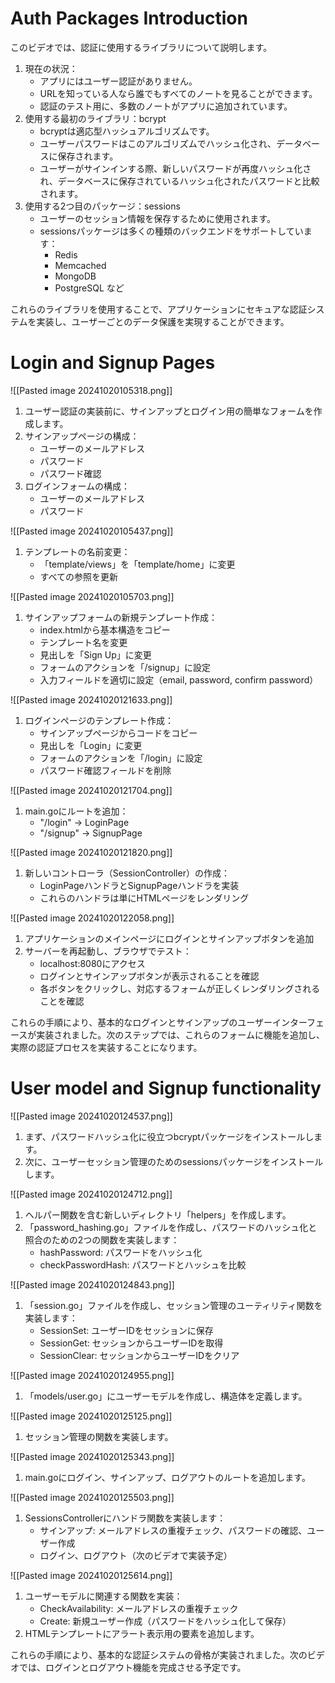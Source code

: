 # Auth Packages Introduction
このビデオでは、認証に使用するライブラリについて説明します。

1. 現在の状況：
    - アプリにはユーザー認証がありません。
    - URLを知っている人なら誰でもすべてのノートを見ることができます。
    - 認証のテスト用に、多数のノートがアプリに追加されています。
2. 使用する最初のライブラリ：bcrypt
    - bcryptは適応型ハッシュアルゴリズムです。
    - ユーザーパスワードはこのアルゴリズムでハッシュ化され、データベースに保存されます。
    - ユーザーがサインインする際、新しいパスワードが再度ハッシュ化され、データベースに保存されているハッシュ化されたパスワードと比較されます。
3. 使用する2つ目のパッケージ：sessions
    - ユーザーのセッション情報を保存するために使用されます。
    - sessionsパッケージは多くの種類のバックエンドをサポートしています：
        - Redis
        - Memcached
        - MongoDB
        - PostgreSQL など

これらのライブラリを使用することで、アプリケーションにセキュアな認証システムを実装し、ユーザーごとのデータ保護を実現することができます。

# Login and Signup Pages

![[Pasted image 20241020105318.png]]

1. ユーザー認証の実装前に、サインアップとログイン用の簡単なフォームを作成します。
2. サインアップページの構成：
    - ユーザーのメールアドレス
    - パスワード
    - パスワード確認
3. ログインフォームの構成：
    - ユーザーのメールアドレス
    - パスワード

![[Pasted image 20241020105437.png]]

1. テンプレートの名前変更：
    - 「template/views」を「template/home」に変更
    - すべての参照を更新

![[Pasted image 20241020105703.png]]

1. サインアップフォームの新規テンプレート作成：
    - index.htmlから基本構造をコピー
    - テンプレート名を変更
    - 見出しを「Sign Up」に変更
    - フォームのアクションを「/signup」に設定
    - 入力フィールドを適切に設定（email, password, confirm password）

![[Pasted image 20241020121633.png]]

1. ログインページのテンプレート作成：
    - サインアップページからコードをコピー
    - 見出しを「Login」に変更
    - フォームのアクションを「/login」に設定
    - パスワード確認フィールドを削除

![[Pasted image 20241020121704.png]]

1. main.goにルートを追加：
    - "/login" → LoginPage
    - "/signup" → SignupPage

![[Pasted image 20241020121820.png]]

1. 新しいコントローラ（SessionController）の作成：
    - LoginPageハンドラとSignupPageハンドラを実装
    - これらのハンドラは単にHTMLページをレンダリング

![[Pasted image 20241020122058.png]]

1. アプリケーションのメインページにログインとサインアップボタンを追加
2. サーバーを再起動し、ブラウザでテスト：
    - localhost:8080にアクセス
    - ログインとサインアップボタンが表示されることを確認
    - 各ボタンをクリックし、対応するフォームが正しくレンダリングされることを確認

これらの手順により、基本的なログインとサインアップのユーザーインターフェースが実装されました。次のステップでは、これらのフォームに機能を追加し、実際の認証プロセスを実装することになります。

# User model and Signup functionality

![[Pasted image 20241020124537.png]]

1. まず、パスワードハッシュ化に役立つbcryptパッケージをインストールします。
2. 次に、ユーザーセッション管理のためのsessionsパッケージをインストールします。

![[Pasted image 20241020124712.png]]

1. ヘルパー関数を含む新しいディレクトリ「helpers」を作成します。
2. 「password_hashing.go」ファイルを作成し、パスワードのハッシュ化と照合のための2つの関数を実装します：
    - hashPassword: パスワードをハッシュ化
    - checkPasswordHash: パスワードとハッシュを比較

![[Pasted image 20241020124843.png]]

1. 「session.go」ファイルを作成し、セッション管理のユーティリティ関数を実装します：
    - SessionSet: ユーザーIDをセッションに保存
    - SessionGet: セッションからユーザーIDを取得
    - SessionClear: セッションからユーザーIDをクリア

![[Pasted image 20241020124955.png]]

1. 「models/user.go」にユーザーモデルを作成し、構造体を定義します。

![[Pasted image 20241020125125.png]]

1. セッション管理の関数を実装します。

![[Pasted image 20241020125343.png]]

1. main.goにログイン、サインアップ、ログアウトのルートを追加します。

![[Pasted image 20241020125503.png]]

1. SessionsControllerにハンドラ関数を実装します：
    - サインアップ: メールアドレスの重複チェック、パスワードの確認、ユーザー作成
    - ログイン、ログアウト（次のビデオで実装予定）

![[Pasted image 20241020125614.png]]

1. ユーザーモデルに関連する関数を実装：
    - CheckAvailability: メールアドレスの重複チェック
    - Create: 新規ユーザー作成（パスワードをハッシュ化して保存）
2. HTMLテンプレートにアラート表示用の要素を追加します。

これらの手順により、基本的な認証システムの骨格が実装されました。次のビデオでは、ログインとログアウト機能を完成させる予定です。